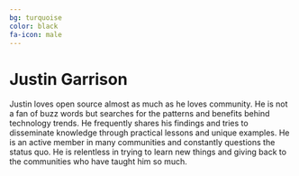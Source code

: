 ```yaml
---
bg: turquoise
color: black
fa-icon: male
---
```


# Justin Garrison

Justin loves open source almost as much as he loves community.
He is not a fan of buzz words but searches for the patterns and benefits behind technology trends.
He frequently shares his findings and tries to disseminate knowledge through practical lessons and unique examples.
He is an active member in many communities and constantly questions the status quo.
He is relentless in trying to learn new things and giving back to the communities who have taught him so much.

 <a href="http://www.justingarrison.com/" target="_blank"><i class="fa fa-rss-square fa-3x" style="color:#f1f1f1" aria-hidden="true"></i></a> 
<a href="https://github.com/rothgar" target="_blank"><i class="fa fa-github-square fa-3x" style="color:#f1f1f1" aria-hidden="true"></i></a> 
<a href="https://twitter.com/rothgar" target="_blank"><i class="fa fa-twitter-square fa-3x" style="color:#f1f1f1" aria-hidden="true"></i></a>

